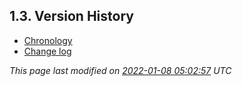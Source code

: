 ## 1\.3\. Version History


* [Chronology](chronology.html)
* [Change log](changes.html)


*This page last modified on [2022\-01\-08 05:02:57](https://sqlite.org/docsrc/honeypot) UTC* 


